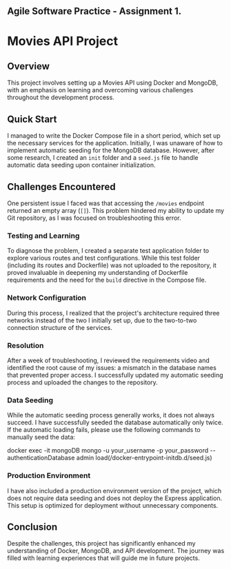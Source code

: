## Agile Software Practice - Assignment 1.

# Movies API Project

## Overview

This project involves setting up a Movies API using Docker and MongoDB, with an emphasis on learning and overcoming various challenges throughout the development process.

## Quick Start

I managed to write the Docker Compose file in a short period, which set up the necessary services for the application. Initially, I was unaware of how to implement automatic seeding for the MongoDB database. However, after some research, I created an `init` folder and a `seed.js` file to handle automatic data seeding upon container initialization.

## Challenges Encountered

One persistent issue I faced was that accessing the `/movies` endpoint returned an empty array (`[]`). This problem hindered my ability to update my Git repository, as I was focused on troubleshooting this error.

### Testing and Learning

To diagnose the problem, I created a separate test application folder to explore various routes and test configurations. While this test folder (including its routes and Dockerfile) was not uploaded to the repository, it proved invaluable in deepening my understanding of Dockerfile requirements and the need for the `build` directive in the Compose file.

### Network Configuration

During this process, I realized that the project's architecture required three networks instead of the two I initially set up, due to the two-to-two connection structure of the services. 

### Resolution

After a week of troubleshooting, I reviewed the requirements video and identified the root cause of my issues: a mismatch in the database names that prevented proper access. I successfully updated my automatic seeding process and uploaded the changes to the repository.

### Data Seeding

While the automatic seeding process generally works, it does not always succeed. I have successfully seeded the database automatically only twice. If the automatic loading fails, please use the following commands to manually seed the data:

docker exec -it mongoDB mongo -u your_username -p your_password --authenticationDatabase admin
load(/docker-entrypoint-initdb.d/seed.js)

### Production Environment

I have also included a production environment version of the project, which does not require data seeding and does not deploy the Express application. This setup is optimized for deployment without unnecessary components.

## Conclusion

Despite the challenges, this project has significantly enhanced my understanding of Docker, MongoDB, and API development. The journey was filled with learning experiences that will guide me in future projects.
